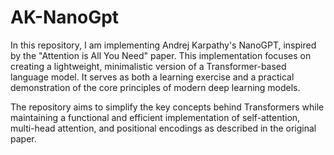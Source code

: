 # AK-NanoGpt
In this repository, I am implementing Andrej Karpathy's NanoGPT, inspired by the "Attention is All You Need" paper. This implementation focuses on creating a lightweight, minimalistic version of a Transformer-based language model. It serves as both a learning exercise and a practical demonstration of the core principles of modern deep learning models.

The repository aims to simplify the key concepts behind Transformers while maintaining a functional and efficient implementation of self-attention, multi-head attention, and positional encodings as described in the original paper.
